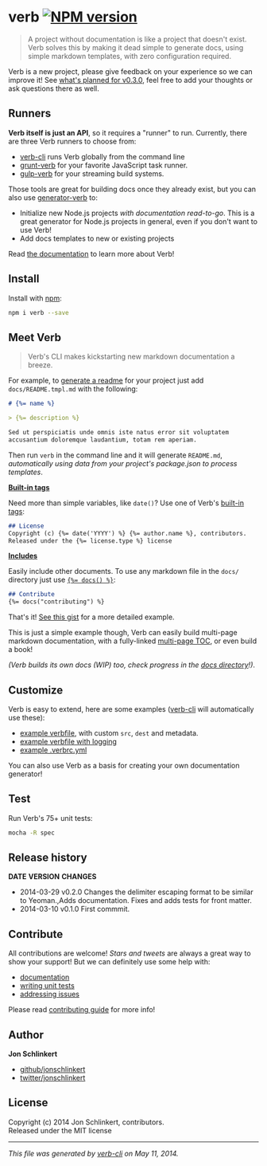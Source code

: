 # verb [![NPM version](https://badge.fury.io/js/verb.png)](http://badge.fury.io/js/verb)

> A project without documentation is like a project that doesn't exist. Verb solves this by making it dead simple to generate docs, using simple markdown templates, with zero configuration required.

Verb is a new project, please give feedback on your experience so we can improve it! See [what's planned for v0.3.0](https://github.com/assemble/verb/issues/12), feel free to add your thoughts or ask questions there as well.

## Runners
**Verb itself is just an API**, so it requires a "runner" to run.
Currently, there are three Verb runners to choose from:

* [verb-cli](https://github.com/assemble/verb-cli) runs Verb globally from the command line
* [grunt-verb](https://github.com/assemble/grunt-verb) for your favorite JavaScript task runner.
* [gulp-verb](https://github.com/assemble/gulp-verb) for your streaming build systems.

Those tools are great for building docs once they already exist, but you can also use [generator-verb](https://github.com/assemble/generator-verb) to:

* Initialize new Node.js projects _with documentation read-to-go_. This is a great generator for Node.js projects in general, even if you don't want to use Verb!
* Add docs templates to new or existing projects

Read [the documentation](./DOCS.md) to learn more about Verb!


## Install
Install with [npm](npmjs.org):

```bash
npm i verb --save
```


## Meet Verb
> Verb's CLI makes kickstarting new markdown documentation a breeze.

For example, to [generate a readme](https://github.com/assemble/generator-verb) for your project just add `docs/README.tmpl.md` with the following:

```markdown
# {%= name %}

> {%= description %}

Sed ut perspiciatis unde omnis iste natus error sit voluptatem
accusantium doloremque laudantium, totam rem aperiam.
```

Then run `verb` in the command line and it will generate `README.md`, _automatically using data from your project's package.json to process templates_.

**[Built-in tags](./DOCS.md#tags)**

Need more than simple variables, like `date()`? Use one of Verb's [built-in tags](./DOCS.md#date):

```markdown
## License
Copyright (c) {%= date('YYYY') %} {%= author.name %}, contributors.
Released under the {%= license.type %} license
```

**[Includes](./DOCS.md#include)**

Easily include other documents. To use any markdown file in the `docs/` directory just use [`{%= docs() %}`](./DOCS.md#docs):

```markdown
## Contribute
{%= docs("contributing") %}
```

That's it! [See this gist](https://gist.github.com/jonschlinkert/9712957) for a more detailed example.

This is just a simple example though, Verb can easily build multi-page markdown documentation, with a fully-linked [multi-page TOC](./DOCS.md#toc), or even build a book!

_(Verb builds its own docs (WIP) too, check progress in the [docs directory](./docs)!)_.



## Customize
Verb is easy to extend, here are some examples ([verb-cli](https://github.com/assemble/verb-cli) will automatically use these):

* [example verbfile](https://gist.github.com/jonschlinkert/9685280), with custom `src`, `dest` and metadata.
* [example verbfile with logging](https://gist.github.com/jonschlinkert/9685144)
* [example .verbrc.yml](https://gist.github.com/jonschlinkert/9686195)

You can also use Verb as a basis for creating your own documentation generator!

## Test
Run Verb's 75+ unit tests:

```bash
mocha -R spec
```

## Release history
**DATE**       **VERSION**   **CHANGES**                                                        
* 2014-03-29   v0.2.0        Changes the delimiter escaping format to be similar to Yeoman.,Adds
                             documentation. Fixes and adds tests for front matter.              
* 2014-03-10   v0.1.0        First commmit.                                                     

## Contribute
All contributions are welcome! _Stars and tweets_ are always a great way to show your support! But we can definitely use some help with:

* [documentation](./docs)
* [writing unit tests](./test)
* [addressing issues](https://github.com/assemble/verb/issues)

Please read [contributing guide](CONTRIBUTING.md) for more info!

## Author

**Jon Schlinkert**

+ [github/jonschlinkert](https://github.com/jonschlinkert)
+ [twitter/jonschlinkert](http://twitter.com/jonschlinkert)

## License
Copyright (c) 2014 Jon Schlinkert, contributors.  
Released under the MIT license

***

_This file was generated by [verb-cli](https://github.com/assemble/verb-cli) on May 11, 2014._